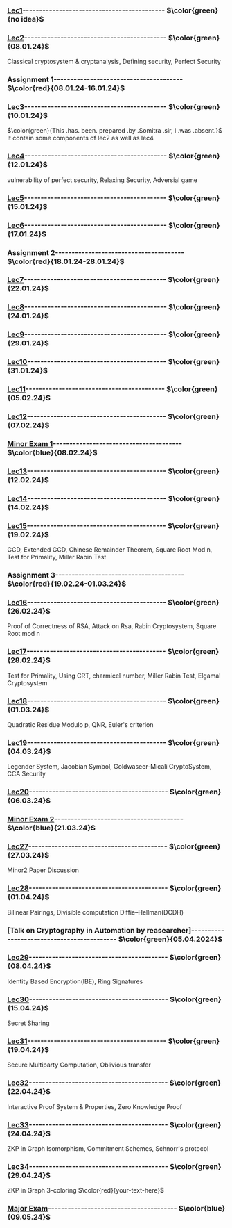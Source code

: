 ### [Lec1]()------------------------------------------- $\color{green}{no idea}$

### [Lec2]()------------------------------------------- $\color{green}{08.01.24}$
Classical cryptosystem & cryptanalysis, Defining security, Perfect Security

### Assignment 1--------------------------------------- $\color{red}{08.01.24-16.01.24}$

### [Lec3](https://github.com/VenkySharma/Mtech-CSE/blob/main/Course/Crypto/src/lec2_3_4.pdf)------------------------------------------- $\color{green}{10.01.24}$ 
 $\color{green}{This .has. been. prepared .by .Somitra .sir, I .was .absent.}$ It contain some components of lec2 as well as lec4

### [Lec4](https://github.com/VenkySharma/Mtech-CSE/blob/main/Course/Crypto/src/lec04.md)------------------------------------------- $\color{green}{12.01.24}$
vulnerability of perfect security, Relaxing Security, Adversial game

### [Lec5]()------------------------------------------- $\color{green}{15.01.24}$

### [Lec6]()------------------------------------------- $\color{green}{17.01.24}$ 


### Assignment 2--------------------------------------- $\color{red}{18.01.24-28.01.24}$

### [Lec7]()------------------------------------------- $\color{green}{22.01.24}$

### [Lec8]()------------------------------------------- $\color{green}{24.01.24}$ 

### [Lec9]()------------------------------------------- $\color{green}{29.01.24}$

### [Lec10]()------------------------------------------ $\color{green}{31.01.24}$ 

### [Lec11]()------------------------------------------ $\color{green}{05.02.24}$

### [Lec12]()------------------------------------------ $\color{green}{07.02.24}$ 


### [Minor Exam 1](https://github.com/VenkySharma/Mtech-CSE/blob/main/Course/Crypto/src/Minor%201_2024%20crypto.pdf)--------------------------------------- $\color{blue}{08.02.24}$

### [Lec13]()------------------------------------------ $\color{green}{12.02.24}$

### [Lec14]()------------------------------------------ $\color{green}{14.02.24}$ 

### [Lec15]()------------------------------------------ $\color{green}{19.02.24}$
GCD, Extended GCD, Chinese Remainder Theorem, Square Root Mod n, Test for Primality, Miller Rabin Test


### Assignment 3--------------------------------------- $\color{red}{19.02.24-01.03.24}$

### [Lec16]()------------------------------------------ $\color{green}{26.02.24}$ 
Proof of Correctness of RSA, Attack on Rsa, Rabin Cryptosystem, Square Root mod n

### [Lec17]()------------------------------------------ $\color{green}{28.02.24}$
Test for Primality, Using CRT, charmicel number, Miller Rabin Test, Elgamal Cryptosystem

### [Lec18]()------------------------------------------ $\color{green}{01.03.24}$
Quadratic Residue Modulo p, QNR, Euler's criterion

### [Lec19]()------------------------------------------ $\color{green}{04.03.24}$
Legender System, Jacobian Symbol, Goldwaseer-Micali CryptoSystem, CCA Security

### [Lec20]()------------------------------------------ $\color{green}{06.03.24}$

### [Minor Exam 2](https://github.com/VenkySharma/Mtech-CSE/blob/main/Course/Crypto/src/Minor%202_2024%20crypto.pdf)--------------------------------------- $\color{blue}{21.03.24}$

### [Lec27]()------------------------------------------ $\color{green}{27.03.24}$
Minor2 Paper Discussion

### [Lec28]()------------------------------------------ $\color{green}{01.04.24}$
Bilinear Pairings, Divisible computation Diffie–Hellman(DCDH)

### [Talk on Cryptography in Automation by reasearcher]------------------------------------------- $\color{green}{05.04.2024}$

### [Lec29]()------------------------------------------ $\color{green}{08.04.24}$
Identity Based Encryption(IBE), Ring Signatures

### [Lec30]()------------------------------------------ $\color{green}{15.04.24}$
Secret Sharing

### [Lec31]()------------------------------------------ $\color{green}{19.04.24}$
Secure Multiparty Computation, Oblivious transfer

### [Lec32]()------------------------------------------ $\color{green}{22.04.24}$
Interactive Proof System & Properties, Zero Knowledge Proof

### [Lec33]()------------------------------------------ $\color{green}{24.04.24}$
ZKP in Graph Isomorphism, Commitment Schemes, Schnorr's protocol

### [Lec34](https://github.com/VenkySharma/Mtech-CSE/blob/main/Course/Crypto/src/lec34.pdf)------------------------------------------ $\color{green}{29.04.24}$
ZKP in Graph 3-coloring
$\color{red}{your-text-here}$

### [Major Exam](https://github.com/VenkySharma/Mtech-CSE/blob/main/Course/Crypto/src/Major_2024_crypto%20(1).pdf)--------------------------------------- $\color{blue}{09.05.24}$
